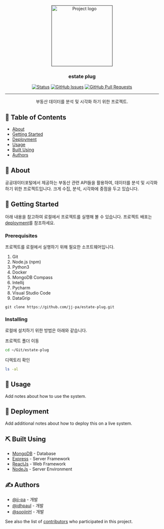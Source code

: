<p align="center">
  <a href="" rel="noopener">
 <img width=200px height=200px src="https://i.imgur.com/6wj0hh6.jpg" alt="Project logo"></a>
</p>

<h3 align="center">estate plug</h3>

<div align="center">

  [![Status](https://img.shields.io/badge/status-active-success.svg)]() 
  [![GitHub Issues](https://img.shields.io/github/issues/jj-pa/estate-plug.svg)](https://github.com/jj-pa/estate-plug/issues)
  [![GitHub Pull Requests](https://img.shields.io/github/issues-pr/jj-pa/estate-plug.svg)](https://github.com/jj-pa/estate-plug/pulls)

</div>

---

<p align="center"> 부동산 데이터를 분석 및 시각화 하기 위한 프로젝트.
    <br> 
</p>

## 📝 Table of Contents
- [About](#about)
- [Getting Started](#getting_started)
- [Deployment](#deployment)
- [Usage](#usage)
- [Built Using](#built_using)
- [Authors](#authors)

## 🧐 About <a name = "about"></a>
공공데이터포털에서 제공하는 부동산 관련 API들을 활용하여, 데이터를 분석 및 시각화 하기 위한 프로젝트입니다. 크게 수집, 분석, 시각화에 중점을 두고 있습니다.

## 🏁 Getting Started <a name = "getting_started"></a>
아래 내용을 참고하여 로컬에서 프로젝트를 실행해 볼 수 있습니다. 프로젝트 배포는 [deployment](#deployment)를 참조하세요.

### Prerequisites
프로젝트를 로컬에서 실행하기 위해 필요한 소프트웨어입니다.

1. Git
2. Node.js (npm)
3. Python3
4. Docker
5. MongoDB Compass
6. Intellij
7. Pycharm
8. Visual Studio Code
9. DataGrip


```
git clone https://github.com/jj-pa/estate-plug.git
```

### Installing
로컬에 설치하기 위한 방법은 아래와 같습니다.

프로젝트 폴더 이동

```bash
cd ~/Git/estate-plug
```

디렉토리 확인

```bash
ls -al
```

## 🎈 Usage <a name="usage"></a>
Add notes about how to use the system.

## 🚀 Deployment <a name = "deployment"></a>
Add additional notes about how to deploy this on a live system.

## ⛏️ Built Using <a name = "built_using"></a>
- [MongoDB](https://www.mongodb.com/) - Database
- [Express](https://expressjs.com/) - Server Framework
- [ReactJs](https://ko.reactjs.org/) - Web Framework
- [NodeJs](https://nodejs.org/en/) - Server Environment

## ✍️ Authors <a name = "authors"></a>
- [@jj-pa](https://github.com/jj-pa) - 개발
- [@idhpaul](https://github.com/idhpaul) - 개발
- [@soojinH](https://github.com/soojinH) - 개발

See also the list of [contributors](https://github.com/jj-pa/estate-plug/contributors) who participated in this project.
